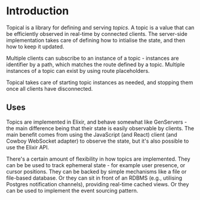 # Introduction

Topical is a library for defining and serving _topics_. A topic is a value that can be efficiently
observed in real-time by connected clients. The server-side implementation takes care of defining
how to intialise the state, and then how to keep it updated.

Multiple clients can subscribe to an instance of a topic - instances are identifier by a path,
which matches the route defined by a topic. Multiple instances of a topic can exist by using route
placeholders.

Topical takes care of starting topic instances as needed, and stopping them once all clients have
disconnected.

## Uses

Topics are implemented in Elixir, and behave somewhat like GenServers - the main difference being
that their state is easily observable by clients. The main benefit comes from using the JavaScript
(and React) client (and Cowboy WebSocket adapter) to observe the state, but it's also possible to
use the Elixir API.

There's a certain amount of flexibility in how topics are implemented. They can be be used to track
ephemeral state - for example user presence, or cursor positions. They can be backed by simple
mechanisms like a file or file-based database. Or they can sit in front of an RDBMS (e.g., utilising
Postgres notification channels), providing real-time cached views. Or they can be used to implement
the event sourcing pattern.
